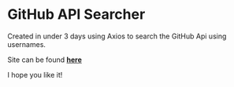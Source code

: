 # GitHub API Searcher

Created in under  3 days using Axios to search the GitHub Api using usernames. 

Site can be found [**here**](https://react-github-searcher.netlify.app/)

I hope you like it!